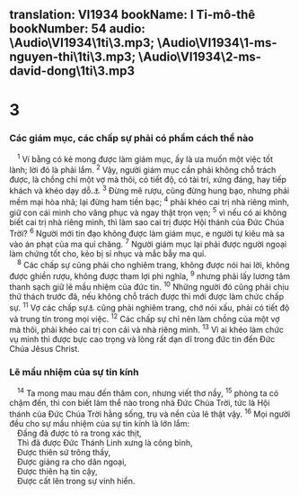 translation: VI1934
bookName: I Ti-mô-thê 
bookNumber: 54
audio: \Audio\VI1934\1ti\3.mp3; \Audio\VI1934\1-ms-nguyen-thi\1ti\3.mp3; \Audio\VI1934\2-ms-david-dong\1ti\3.mp3
-------

<div class="title"><h1>3</h1><h3>Các giám mục, các chấp sự phải có phẩm cách thể nào</h3></div>
<span class="verse 1ti_3_1"> <sup>1</sup> Ví bằng có kẻ mong được làm giám mục, ấy là ưa muốn một việc tốt lành; lời đó là phải lắm. </span>
<span class="verse 1ti_3_2"><sup>2</sup> Vậy, người giám mục cần phải không chỗ trách được, là chồng chỉ một vợ mà thôi, có tiết độ, có tài trí, xứng đáng, hay tiếp khách và khéo dạy dỗ.<a data-toggle="tooltip" data-placement="bottom" title="Tit 1:6-9">⚓</a></span>
<span class="verse 1ti_3_3"><sup>3</sup> Đừng mê rượu, cũng đừng hung bạo, nhưng phải mềm mại hòa nhã; lại đừng ham tiền bạc; </span>
<span class="verse 1ti_3_4"><sup>4</sup> phải khéo cai trị nhà riêng mình, giữ con cái mình cho vâng phục và ngay thật trọn vẹn; </span>
<span class="verse 1ti_3_5"><sup>5</sup> vì nếu có ai không biết cai trị nhà riêng mình, thì làm sao cai trị được Hội thánh của Đức Chúa Trời? </span>
<span class="verse 1ti_3_6"><sup>6</sup> Người mới tin đạo không được làm giám mục, e người tự kiêu mà sa vào án phạt của ma quỉ chăng. </span>
<span class="verse 1ti_3_7"><sup>7</sup> Người giám mục lại phải được người ngoại làm chứng tốt cho, kẻo bị sỉ nhục và mắc bẫy ma quỉ. <br/></span>
<span class="verse 1ti_3_8"> <sup>8</sup> Các chấp sự cũng phải cho nghiêm trang, không được nói hai lời, không được ghiền rượu, không được tham lợi phi nghĩa, </span>
<span class="verse 1ti_3_9"><sup>9</sup> nhưng phải lấy lương tâm thanh sạch giữ lẽ mầu nhiệm của đức tin. </span>
<span class="verse 1ti_3_10"><sup>10</sup> Những người đó cũng phải chịu thử thách trước đã, nếu không chỗ trách được thì mới được làm chức chấp sự. </span>
<span class="verse 1ti_3_11"><sup>11</sup> Vợ các chấp sự<a data-toggle="tooltip" data-placement="bottom" title="Có thể có nghĩa là nữ chấp sự">⚓</a> cũng phải nghiêm trang, chớ nói xấu, phải có tiết độ và trung tín trong mọi việc. </span>
<span class="verse 1ti_3_12"><sup>12</sup> Các chấp sự chỉ nên làm chồng của một vợ mà thôi, phải khéo cai trị con cái và nhà riêng mình. </span>
<span class="verse 1ti_3_13"><sup>13</sup> Vì ai khéo làm chức vụ mình thì được bực cao trọng và lòng rất dạn dĩ trong đức tin đến Đức Chúa Jêsus Christ. <br/></span>
<div class="title"><h3>Lẽ mầu nhiệm của sự tin kính</h3></div>
<span class="verse 1ti_3_14"> <sup>14</sup> Ta mong mau mau đến thăm con, nhưng viết thơ nầy, </span>
<span class="verse 1ti_3_15"><sup>15</sup> phòng ta có chậm đến, thì con biết làm thể nào trong nhà Đức Chúa Trời, tức là Hội thánh của Đức Chúa Trời hằng sống, trụ và nền của lẽ thật vậy. </span>
<span class="verse 1ti_3_16"><sup>16</sup> Mọi người đều cho sự mầu nhiệm của sự tin kính là lớn lắm: <br/> Đấng đã được tỏ ra trong xác thịt, <br/> Thì đã được Đức Thánh Linh xưng là công bình, <br/> Được thiên sứ trông thấy, <br/> Được giảng ra cho dân ngoại, <br/> Được thiên hạ tin cậy, <br/> Được cất lên trong sự vinh hiển. <br/></span>
